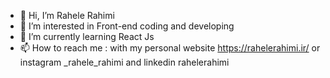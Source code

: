 - 👋 Hi, I’m Rahele Rahimi
- 👀 I’m interested in Front-end coding and developing
- 🌱 I’m currently learning React Js
- 📫 How to reach me  : with my personal website https://rahelerahimi.ir/ or instagram _rahele_rahimi and linkedin rahelerahimi


